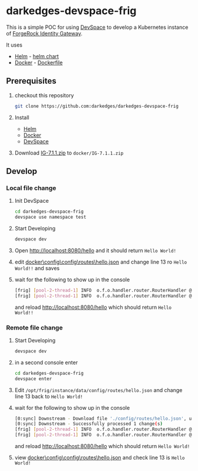 # darkedges-devspace-frig

This is a simple POC for using [DevSpace](https://devspace.sh) to develop a Kubernetes instance of [ForgeRock Identity Gateway](https://www.forgerock.com/platform/identity-gateway).

It uses

- [Helm](https://helm.sh/) - [helm chart](helm)
- [Docker](https://www.docker.com/) - [Dockerfile](docker/Dockerfile)

## Prerequisites

1. checkout this repository

   ```bash
   git clone https://github.com:darkedges/darkedges-devspace-frig
   ```

1. Install

   - [Helm](https://helm.sh/docs/intro/install/)
   - [Docker](https://docs.docker.com/get-docker/)
   - [DevSpace](https://devspace.sh/cli/docs/getting-started/installation)

2. Download [IG-7.1.1.zip](https://backstage.forgerock.com/downloads/get/familyId:ig/productId:ig/minorVersion:7.1/version:7.1.1/releaseType:full/distribution:zip) to `docker/IG-7.1.1.zip`

## Develop

### Local file change

1. Init DevSpace

   ```bash
   cd darkedges-devspace-frig
   devspace use namespace test
   ```

2. Start Developing

   ```bash
   devspace dev
   ```

3. Open [http://localhost:8080/hello](http://localhost:8080/hello) and it should return `Hello World!`

4. edit [docker\config\config\routes\hello.json](docker\config\config\routes\hello.json) and change line 13 ro `Hello World!!` and saves

5. wait for the following to show up in the console

    ```bash
    [frig] [pool-2-thread-1] INFO  o.f.o.handler.router.RouterHandler @system - Unloaded the route with id 'hello'
    [frig] [pool-2-thread-1] INFO  o.f.o.handler.router.RouterHandler @system - Loaded the route with id 'hello' registered with the name 'hello'
    ```

   and reload [http://localhost:8080/hello](http://localhost:8080/hello) which should return `Hello World!!`

### Remote file change

1. Start Developing

   ```bash
   devspace dev
   ```

2. in a second console enter

   ```bash
   cd darkedges-devspace-frig
   devspace enter
   ```

3. Edit `/opt/frig/instance/data/config/routes/hello.json` and change line 13 back to `Hello World!`

4. wait for the following to show up in the console

   ```bash
   [0:sync] Downstream - Download file './config/routes/hello.json', uncompressed: ~0.39 KB
   [0:sync] Downstream - Successfully processed 1 change(s)
   [frig] [pool-2-thread-1] INFO  o.f.o.handler.router.RouterHandler @system - Unloaded the route with id 'hello'
   [frig] [pool-2-thread-1] INFO  o.f.o.handler.router.RouterHandler @system - Loaded the route with id 'hello' registered with the name 'hello'
   ```

   and reload [http://localhost:8080/hello](http://localhost:8080/hello) which should return `Hello World!`

5. view [docker\config\config\routes\hello.json](docker\config\config\routes\hello.json) and check line 13 is `Hello World!`